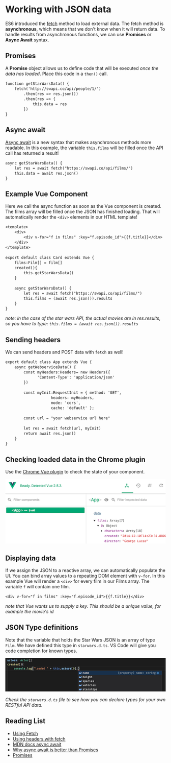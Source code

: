 # Working with JSON data

ES6 introduced the [fetch](https://developer.mozilla.org/en-US/docs/Web/API/Fetch_API/Using_Fetch) method to load external data. The fetch method is **asynchronous**, which means that we don't know when it will return data. To handle results from asynchronous functions, we can use **Promises** or **Async Await** syntax.

## Promises

A **Promise** object allows us to define code that will be executed *once the data has loaded*. Place this code in a `then()` call.
```
function getStarWarsData() {
    fetch('http://swapi.co/api/people/1/')
        .then(res => res.json())
        .then(res => {
            this.data = res
        })
}
```
## Async await

[Async await](https://developer.mozilla.org/en-US/docs/Web/JavaScript/Reference/Statements/async_function) is a new syntax that makes asynchronous methods more readable.
In this example, the variable `this.films` will be filled once the API call has returned a result!

```
async getStarWarsData() {
    let res = await fetch("https://swapi.co/api/films/")
    this.data = await res.json()
}
```

## Example Vue Component

Here we call the async function as soon as the Vue component is created. The films array will be filled once the JSON has finished loading. That will automatically render the `<div>` elements in our HTML template!

```
<template>
    <div>
        <div v-for="f in films" :key="f.episode_id">{{f.title}}</div>
    </div>
</template>

export default class Card extends Vue {
    films:Film[] = film[]
    created(){
        this.getStarWarsData()
    }

    async getStarWarsData() {
        let res = await fetch("https://swapi.co/api/films/")
        this.films = (await res.json()).results
    }
}
```
*note: in the case of the star wars API, the actual movies are in res.results, so you have to type: `this.films = (await res.json()).results`*

## Sending headers

We can send headers and POST data with `fetch` as well!
```
export default class App extends Vue {
    async getWebserviceData() {
        const myHeaders:Headers= new Headers({
              'Content-Type': 'application/json'
        })

        const myInit:RequestInit = { method: 'GET',
                    headers: myHeaders,
                    mode: 'cors',
                    cache: 'default' };

        const url = "your webservice url here"

        let res = await fetch(url, myInit)
        return await res.json()
    }
}
```
## Checking loaded data in the Chrome plugin

Use the [Chrome Vue plugin](https://chrome.google.com/webstore/detail/vuejs-devtools/nhdogjmejiglipccpnnnanhbledajbpd) to check the state of your component.

![state](./state.png)

## Displaying data

If we assign the JSON to a reactive array, we can automatically populate the UI. You can bind array values to a repeating DOM element with `v-for`. In this example Vue will render a `<div>` for every film in our Films array. The variable `f` will contain one film.
```
<div v-for="f in films" :key="f.episode_id">{{f.title}}</div>
```
*note that Vue wants us to supply a key. This should be a unique value, for example the movie's id*

## JSON Type definitions

Note that the variable that holds the Star Wars JSON is an array of type `Film`. We have defined this type in `starwars.d.ts`. VS Code will give you code completion for known types. 

![actors](dts.png)

*Check the `starwars.d.ts` file to see how you can declare types for your own RESTful API data.*

## Reading List
- [Using Fetch](https://developer.mozilla.org/en-US/docs/Web/API/Fetch_API/Using_Fetch)
- [Using headers with fetch](https://developer.mozilla.org/en-US/docs/Web/API/Headers)
- [MDN docs async await](https://developer.mozilla.org/en-US/docs/Web/JavaScript/Reference/Statements/async_function)
- [Why async await is better than Promises](https://hackernoon.com/6-reasons-why-javascripts-async-await-blows-promises-away-tutorial-c7ec10518dd9)
- [Promises](https://developer.mozilla.org/en-US/docs/Web/JavaScript/Reference/Global_Objects/Promise)